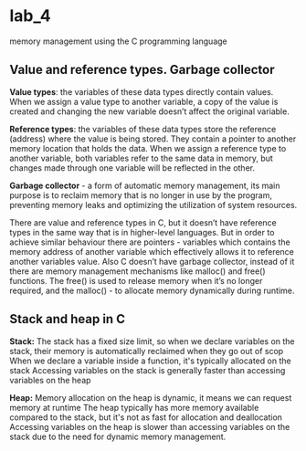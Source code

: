 # lab_4
memory management using the C programming language

## Value and reference types. Garbage collector

**Value types**: the variables of these data types directly contain values. When we assign a value type to another variable, a copy of the value is created and changing the new variable doesn’t affect the original variable. 

**Reference types**: the variables of these data types store the reference (address) where the value is being stored. They contain a pointer to another memory location that holds the data. When we assign a reference type to another variable, both variables refer to the same data in memory, but changes made through one variable will be reflected in the other.

**Garbage collector** - a form of automatic memory management, its main purpose is to reclaim memory that is no longer in use by the program, preventing memory leaks and optimizing the utilization of system resources. 

There are value and reference types in C, but it doesn’t have reference types in the same way that is in higher-level languages. But in order to achieve similar behaviour there are pointers -  variables which contains the memory address of another variable which effectively allows it to reference another variables value. Also C doesn’t have garbage collector, instead of it there are memory management mechanisms like malloc() and free() functions. The free() is used to release memory when it’s no longer required, and the malloc() - to allocate memory dynamically during runtime. 

## Stack and heap in C

**Stack:**
The stack has a fixed size limit, so when we declare variables on the stack, their memory is automatically reclaimed when they go out of scop
When we declare a variable inside a function, it's typically allocated on the stack
Accessing variables on the stack is generally faster than accessing variables on the heap

**Heap:**
Memory allocation on the heap is dynamic, it means we can request memory at runtime
The heap typically has more memory available compared to the stack, but it's not as fast for allocation and deallocation
Accessing variables on the heap is slower than accessing variables on the stack due to the need for dynamic memory management.
